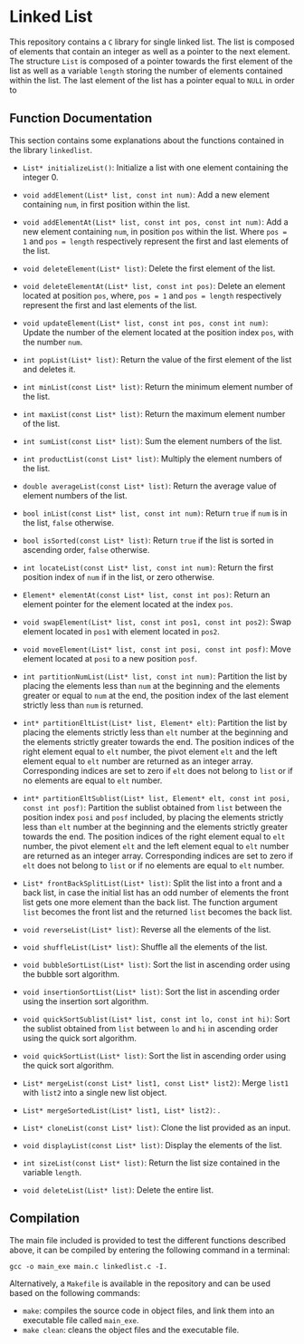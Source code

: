# Linked List

This repository contains a `C` library for single linked list. The list is composed of elements that contain an integer as well as a pointer to the next element. The structure `List` is composed of a pointer towards the first element of the list as well as a variable `length` storing the number of elements contained within the list. The last element of the list has a pointer equal to `NULL` in order to 

## Function Documentation

This section contains some explanations about the functions contained in the library `linkedlist`.

* `List* initializeList()`: Initialize a list with one element containing the integer 0.

* `void addElement(List* list, const int num)`: Add a new element containing `num`, in first position within the list.

* `void addElementAt(List* list, const int pos, const int num)`: Add a new element containing `num`, in position `pos` within the list. Where `pos = 1` and `pos = length` respectively represent the first and last elements of the list.

* `void deleteElement(List* list)`: Delete the first element of the list.

* `void deleteElementAt(List* list, const int pos)`: Delete an element located at position `pos`, where, `pos = 1` and `pos = length` respectively represent the first and last elements of the list.

* `void updateElement(List* list, const int pos, const int num)`: Update the number of the element located at the position index `pos`, with the number `num`.

* `int popList(List* list)`: Return the value of the first element of the list and deletes it.

* `int minList(const List* list)`: Return the minimum element number of the list.

* `int maxList(const List* list)`: Return the maximum element number of the list.

* `int sumList(const List* list)`: Sum the element numbers of the list.

* `int productList(const List* list)`: Multiply the element numbers of the list.

* `double averageList(const List* list)`: Return the average value of element numbers of the list.

* `bool inList(const List* list, const int num)`: Return `true` if `num` is in the list, `false` otherwise.

* `bool isSorted(const List* list)`: Return `true` if the list is sorted in ascending order, `false` otherwise.

* `int locateList(const List* list, const int num)`: Return the first position index of `num` if in the list, or zero otherwise.

* `Element* elementAt(const List* list, const int pos)`: Return an element pointer for the element located at the index `pos`.

* `void swapElement(List* list, const int pos1, const int pos2)`: Swap element located in `pos1` with element located in `pos2`.

* `void moveElement(List* list, const int posi, const int posf)`: Move element located at `posi` to a new position `posf`.

* `int partitionNumList(List* list, const int num)`: Partition the list by placing the elements less than `num` at the beginning and the elements greater or equal to `num` at the end, the position index of the last element strictly less than `num` is returned.

* `int* partitionEltList(List* list, Element* elt)`: Partition the list by placing the elements strictly less than `elt` number at the beginning and the elements strictly greater towards the end. The position indices of the right element equal to `elt` number, the pivot element `elt` and the left element equal to `elt` number are returned as an integer array. Corresponding indices are set to zero if `elt` does not belong to `list` or if no elements are equal to `elt` number.

* `int* partitionEltSublist(List* list, Element* elt, const int posi, const int posf)`: Partition the sublist obtained from `list` between the position index `posi` and `posf` included, by placing the elements strictly less than `elt` number at the beginning and the elements strictly greater towards the end. The position indices of the right element equal to `elt` number, the pivot element `elt` and the left element equal to `elt` number are returned as an integer array. Corresponding indices are set to zero if `elt` does not belong to `list` or if no elements are equal to `elt` number. 

* `List* frontBackSplitList(List* list)`: Split the list into a front and a back list, in case the initial list has an odd number of elements the front list gets one more element than the back list. The function argument `list` becomes the front list and the returned `list` becomes the back list.

* `void reverseList(List* list)`: Reverse all the elements of the list.

* `void shuffleList(List* list)`: Shuffle all the elements of the list.

* `void bubbleSortList(List* list)`: Sort the list in ascending order using the bubble sort algorithm.

* `void insertionSortList(List* list)`: Sort the list in ascending order using the insertion sort algorithm.

* `void quickSortSublist(List* list, const int lo, const int hi)`: Sort the sublist obtained from `list` between `lo` and `hi` in ascending order using the quick sort algorithm.

* `void quickSortList(List* list)`: Sort the list in ascending order using the quick sort algorithm.

* `List* mergeList(const List* list1, const List* list2)`: Merge `list1` with `list2` into a single new list object.

* `List* mergeSortedList(List* list1, List* list2)`: .

* `List* cloneList(const List* list)`: Clone the list provided as an input.

* `void displayList(const List* list)`: Display the elements of the list.

* `int sizeList(const List* list)`: Return the list size contained in the variable `length`.

* `void deleteList(List* list)`: Delete the entire list.

## Compilation

The main file included is provided to test the different functions described above, it can be compiled by entering the following command in a terminal:

```gcc -o main_exe main.c linkedlist.c -I.```

Alternatively, a `Makefile` is available in the repository and can be used based on the following commands:

- `make`: compiles the source code in object files, and link them into an executable file called `main_exe`.
- `make clean`: cleans the object files and the executable file.
